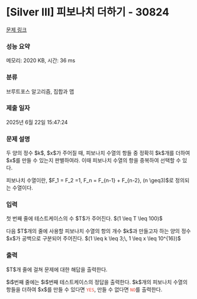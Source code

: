 # [Silver III] 피보나치 더하기 - 30824 

[문제 링크](https://www.acmicpc.net/problem/30824) 

### 성능 요약

메모리: 2020 KB, 시간: 36 ms

### 분류

브루트포스 알고리즘, 집합과 맵

### 제출 일자

2025년 6월 22일 15:47:24

### 문제 설명

<p>두 양의 정수 $k$, $x$가 주어질 때, 피보나치 수열의 항들 중 정확히 $k$개를 더하여 $x$를 만들 수 있는지 판별하여라. 이때 피보나치 수열의 항을 중복하여 선택할 수 있다.</p>

<p>피보나치 수열이란, $F_1 = F_2 =1, F_n = F_{n-1} + F_{n-2}, (n \geq3)$로 정의되는 수열이다.</p>

### 입력 

 <p>첫 번째 줄에 테스트케이스의 수 $T$가 주어진다. $(1 \leq T \leq 100)$</p>

<p>다음 $T$개의 줄에 사용할 피보나치 수열의 항의 개수 $k$과 만들고자 하는 양의 정수 $x$가 공백으로 구분되어 주어진다. $(1 \leq k \leq 3;\, 1 \leq x \leq 10^{16})$</p>

### 출력 

 <p>$T$개 줄에 걸쳐 문제에 대한 해답을 출력한다.</p>

<p>$i$번째 줄에는 $i$번째 테스트케이스의 정답을 출력한다. $k$개의 피보나치 수열의 항들을 더하여 $x$를 만들 수 있다면 <span style="color:#e74c3c;"><code>YES</code></span>, 만들 수 없다면 <span style="color:#e74c3c;"><code>NO</code></span>를 출력한다.</p>

